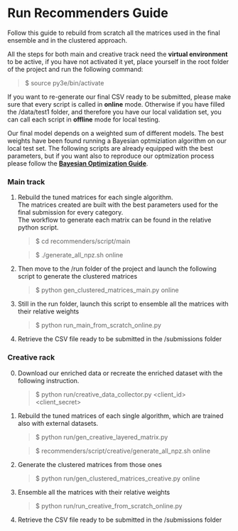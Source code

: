 # Run Recommenders Guide

Follow this guide to rebuild from scratch all the matrices used in the final ensemble and in the clustered approach.

All the steps for both main and creative track need the **virtual environment** to be active, if you have not activated it yet, place yourself in the root folder of the project and run the following command:
> $ source py3e/bin/activate

If you want to re-generate our final CSV ready to be submitted, please make sure that every script is called in **online**
mode. Otherwise if you have filled the /data/test1 folder, and therefore you have our local validation set, you can call each script in **offline** mode for local testing.

Our final model depends on a weighted sum of different models. The best weights have been found running a Bayesian optmiziation algorithm on our local test set. The following scripts are already equipped with the best parameters, but if you want also to reproduce our optmization process please follow the **[Bayesian Optimization Guide](https://github.com/tmscarla/spotify-recsys-challenge/tree/master/run/bayesian_opt.md)**.

### Main track

1. Rebuild the tuned matrices for each single algorithm.<br/>
The matrices created are built with the best parameters used for the final submission for every category. <br/>
The workflow to generate each matrix can be found in the relative python script.
    
    > $ cd recommenders/script/main
    
    > $ ./generate_all_npz.sh online
    
2. Then move to the /run folder of the project and launch the following script to generate the clustered matrices
    
    > $ python gen_clustered_matrices_main.py online
    
3. Still in the run folder, launch this script to ensemble all the matrices with their relative weights

    > $ python run_main_from_scratch_online.py

4. Retrieve the CSV file ready to be submitted in the /submissions folder
    

### Creative rack

0. Download our enriched data or recreate the enriched dataset with the following instruction.

    > $ python run/creative_data_collector.py <client_id> <client_secret>

1. Rebuild the tuned matrices of each single algorithm, which are trained also with external datasets.

    > $ python run/gen_creative_layered_matrix.py
    
    > $ recommenders/script/creative/generate_all_npz.sh online
     
2. Generate the clustered matrices from those ones

    > $ python run/gen_clustered_matrices_creative.py online
    
3. Ensemble all the matrices with their relative weights

    > $ python run/run_creative_from_scratch_online.py  
    
4. Retrieve the CSV file ready to be submitted in the /submissions folder
    
   

